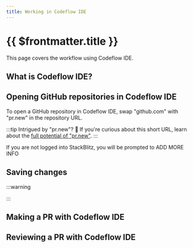 ```yaml
---
title: Working in Codeflow IDE
---
```


# {{ $frontmatter.title }}

This page covers the workflow using Codeflow IDE.

## What is Codeflow IDE?

<!--@include: ./parts/codeflow-ide.md-->

## Opening GitHub repositories in Codeflow IDE

To open a GitHub repository in Codeflow IDE, swap "github.com" with "pr.new" in the repository URL. 

:::tip Intrigued by "pr.new"?  👀
If you're curious about this short URL, learn about the [full potential of "pr.new"](./making-a-pr-with-pr-new).
:::

If you are not logged into StackBlitz, you will be prompted to ADD MORE INFO 
<!-- TODO add screenshot of the logging popup -->

## Saving changes

:::warning

<!--@include: ./parts/persistance.md-->

:::

## Making a PR with Codeflow IDE


## Reviewing a PR with Codeflow IDE 